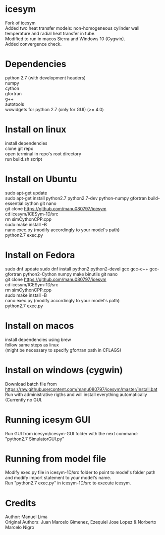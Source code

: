 # icesym
Fork of icesym \
Added two heat transfer models: non-homogeneous cylinder wall temperature and radial heat transfer in tube. \
Modified to run in macos Sierra and Windows 10 (Cygwin). \
Added convergence check. 

# Dependencies
python 2.7 (with development headers) \
numpy \
cython \
gfortran \
g++ \
autotools \
wxwidgets for python 2.7 (only for GUI) (>= 4.0)

# Install on linux
install dependencies \
clone git repo \
open terminal in repo's root directory \
run build.sh script

# Install on Ubuntu
sudo apt-get update \
sudo apt-get install python2.7 python2.7-dev python-numpy gfortran build-essential cython git nano \
git clone https://github.com/manu080797/icesym \
cd icesym/ICESym-1D/src \
rm simCythonCPP.cpp 
\
sudo make install -B \
nano exec.py (modify accordingly to your model's path) \
python2.7 exec.py

# Install on Fedora
sudo dnf update
sudo dnf install python2 python2-devel gcc gcc-c++ gcc-gfortran python2-Cython numpy make binutils git nano \
git clone https://github.com/manu080797/icesym \
cd icesym/ICESym-1D/src \
rm simCythonCPP.cpp
\
sudo make install -B \
nano exec.py (modify accordingly to your model's path) \
python2.7 exec.py

# Install on macos
install dependencies using brew \
follow same steps as linux \
(might be necessary to specify gfortran path in CFLAGS)

# Install on windows (cygwin)
Download batch file from https://raw.githubusercontent.com/manu080797/icesym/master/install.bat \
Run with administrative rigths and will install everything automatically (Currently no GUI. 

# Running icesym GUI
Run GUI from icesym/icesym-GUI folder with the next command: "python2.7 SimulatorGUI.py" 

# Running from model file
Modify exec.py file in icesym-1D/src folder to point to model's folder path and modify import statement to your model's name. \
Run "python2.7 exec.py" in icesym-1D/src to execute icesym.

# Credits
Author: Manuel Lima   \
Original Authors: Juan Marcelo Gimenez, Ezequiel Jose Lopez & Norberto Marcelo Nigro 
